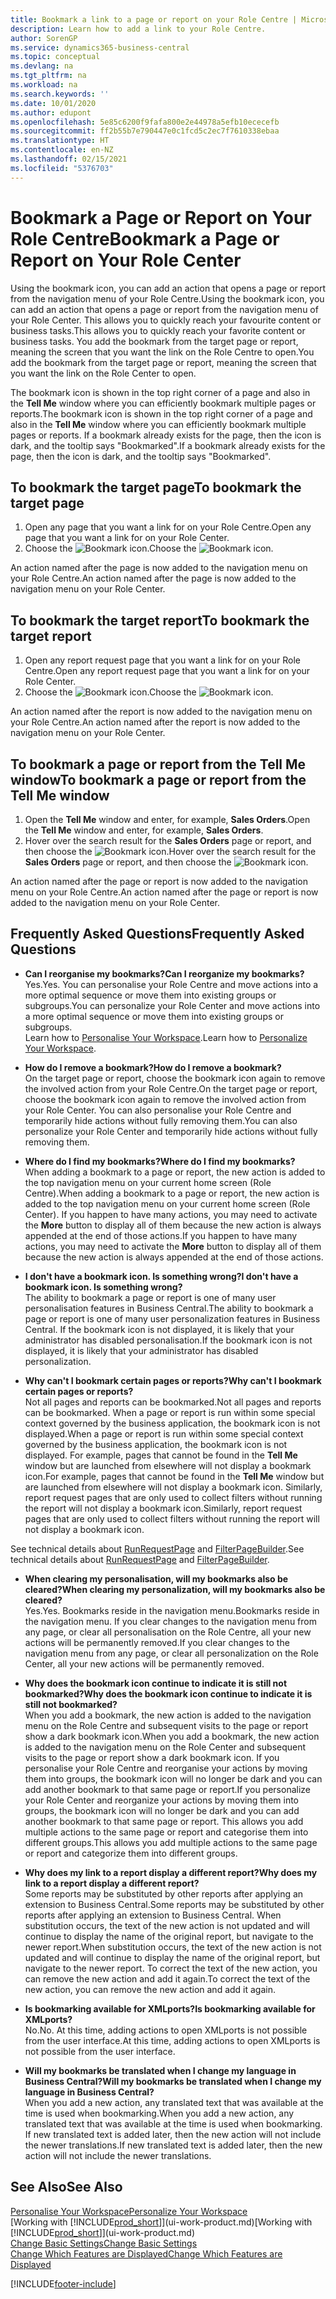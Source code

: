 ```yaml
---
title: Bookmark a link to a page or report on your Role Centre | Microsoft Docs
description: Learn how to add a link to your Role Centre.
author: SorenGP
ms.service: dynamics365-business-central
ms.topic: conceptual
ms.devlang: na
ms.tgt_pltfrm: na
ms.workload: na
ms.search.keywords: ''
ms.date: 10/01/2020
ms.author: edupont
ms.openlocfilehash: 5e85c6200f9fafa800e2e44978a5efb10ececefb
ms.sourcegitcommit: ff2b55b7e790447e0c1fcd5c2ec7f7610338ebaa
ms.translationtype: HT
ms.contentlocale: en-NZ
ms.lasthandoff: 02/15/2021
ms.locfileid: "5376703"
---
```

# <a name="bookmark-a-page-or-report-on-your-role-center"></a><span data-ttu-id="f0db8-103">Bookmark a Page or Report on Your Role Centre</span><span class="sxs-lookup"><span data-stu-id="f0db8-103">Bookmark a Page or Report on Your Role Center</span></span>
<span data-ttu-id="f0db8-104">Using the bookmark icon, you can add an action that opens a page or report from the navigation menu of your Role Centre.</span><span class="sxs-lookup"><span data-stu-id="f0db8-104">Using the bookmark icon, you can add an action that opens a page or report from the navigation menu of your Role Center.</span></span> <span data-ttu-id="f0db8-105">This allows you to quickly reach your favourite content or business tasks.</span><span class="sxs-lookup"><span data-stu-id="f0db8-105">This allows you to quickly reach your favorite content or business tasks.</span></span> <span data-ttu-id="f0db8-106">You add the bookmark from the target page or report, meaning the screen that you want the link on the Role Centre to open.</span><span class="sxs-lookup"><span data-stu-id="f0db8-106">You add the bookmark from the target page or report, meaning the screen that you want the link on the Role Center to open.</span></span>

<span data-ttu-id="f0db8-107">The bookmark icon is shown in the top right corner of a page and also in the **Tell Me** window where you can efficiently bookmark multiple pages or reports.</span><span class="sxs-lookup"><span data-stu-id="f0db8-107">The bookmark icon is shown in the top right corner of a page and also in the **Tell Me** window where you can efficiently bookmark multiple pages or reports.</span></span> <span data-ttu-id="f0db8-108">If a bookmark already exists for the page, then the icon is dark, and the tooltip says "Bookmarked".</span><span class="sxs-lookup"><span data-stu-id="f0db8-108">If a bookmark already exists for the page, then the icon is dark, and the tooltip says "Bookmarked".</span></span>

## <a name="to-bookmark-the-target-page"></a><span data-ttu-id="f0db8-109">To bookmark the target page</span><span class="sxs-lookup"><span data-stu-id="f0db8-109">To bookmark the target page</span></span>
1. <span data-ttu-id="f0db8-110">Open any page that you want a link for on your Role Centre.</span><span class="sxs-lookup"><span data-stu-id="f0db8-110">Open any page that you want a link for on your Role Center.</span></span>
2. <span data-ttu-id="f0db8-111">Choose the ![Bookmark](media/ui_bookmark_icon.png "Bookmark") icon.</span><span class="sxs-lookup"><span data-stu-id="f0db8-111">Choose the ![Bookmark](media/ui_bookmark_icon.png "Bookmark") icon.</span></span>

<span data-ttu-id="f0db8-112">An action named after the page is now added to the navigation menu on your Role Centre.</span><span class="sxs-lookup"><span data-stu-id="f0db8-112">An action named after the page is now added to the navigation menu on your Role Center.</span></span>

## <a name="to-bookmark-the-target-report"></a><span data-ttu-id="f0db8-113">To bookmark the target report</span><span class="sxs-lookup"><span data-stu-id="f0db8-113">To bookmark the target report</span></span>
1. <span data-ttu-id="f0db8-114">Open any report request page that you want a link for on your Role Centre.</span><span class="sxs-lookup"><span data-stu-id="f0db8-114">Open any report request page that you want a link for on your Role Center.</span></span>
2. <span data-ttu-id="f0db8-115">Choose the ![Bookmark](media/ui_bookmark_icon.png "Bookmark") icon.</span><span class="sxs-lookup"><span data-stu-id="f0db8-115">Choose the ![Bookmark](media/ui_bookmark_icon.png "Bookmark") icon.</span></span>

<span data-ttu-id="f0db8-116">An action named after the report is now added to the navigation menu on your Role Centre.</span><span class="sxs-lookup"><span data-stu-id="f0db8-116">An action named after the report is now added to the navigation menu on your Role Center.</span></span>

## <a name="to-bookmark-a-page-or-report-from-the-tell-me-window"></a><span data-ttu-id="f0db8-117">To bookmark a page or report from the Tell Me window</span><span class="sxs-lookup"><span data-stu-id="f0db8-117">To bookmark a page or report from the Tell Me window</span></span>
1. <span data-ttu-id="f0db8-118">Open the **Tell Me** window and enter, for example, **Sales Orders**.</span><span class="sxs-lookup"><span data-stu-id="f0db8-118">Open the **Tell Me** window and enter, for example, **Sales Orders**.</span></span>
2. <span data-ttu-id="f0db8-119">Hover over the search result for the **Sales Orders** page or report, and then choose the ![Bookmark](media/ui_bookmark_icon.png "Bookmark") icon.</span><span class="sxs-lookup"><span data-stu-id="f0db8-119">Hover over the search result for the **Sales Orders** page or report, and then choose the ![Bookmark](media/ui_bookmark_icon.png "Bookmark") icon.</span></span>

<span data-ttu-id="f0db8-120">An action named after the page or report is now added to the navigation menu on your Role Centre.</span><span class="sxs-lookup"><span data-stu-id="f0db8-120">An action named after the page or report is now added to the navigation menu on your Role Center.</span></span>


## <a name="frequently-asked-questions"></a><span data-ttu-id="f0db8-121">Frequently Asked Questions</span><span class="sxs-lookup"><span data-stu-id="f0db8-121">Frequently Asked Questions</span></span>  

- <span data-ttu-id="f0db8-122">**Can I reorganise my bookmarks?**</span><span class="sxs-lookup"><span data-stu-id="f0db8-122">**Can I reorganize my bookmarks?**</span></span>  
<span data-ttu-id="f0db8-123">Yes.</span><span class="sxs-lookup"><span data-stu-id="f0db8-123">Yes.</span></span> <span data-ttu-id="f0db8-124">You can personalise your Role Centre and move actions into a more optimal sequence or move them into existing groups or subgroups.</span><span class="sxs-lookup"><span data-stu-id="f0db8-124">You can personalize your Role Center and move actions into a more optimal sequence or move them into existing groups or subgroups.</span></span>  
<span data-ttu-id="f0db8-125">Learn how to [Personalise Your Workspace](ui-personalization-user.md).</span><span class="sxs-lookup"><span data-stu-id="f0db8-125">Learn how to [Personalize Your Workspace](ui-personalization-user.md).</span></span>

- <span data-ttu-id="f0db8-126">**How do I remove a bookmark?**</span><span class="sxs-lookup"><span data-stu-id="f0db8-126">**How do I remove a bookmark?**</span></span>  
<span data-ttu-id="f0db8-127">On the target page or report, choose the bookmark icon again to remove the involved action from your Role Centre.</span><span class="sxs-lookup"><span data-stu-id="f0db8-127">On the target page or report, choose the bookmark icon again to remove the involved action from your Role Center.</span></span> <span data-ttu-id="f0db8-128">You can also personalise your Role Centre and temporarily hide actions without fully removing them.</span><span class="sxs-lookup"><span data-stu-id="f0db8-128">You can also personalize your Role Center and temporarily hide actions without fully removing them.</span></span>

- <span data-ttu-id="f0db8-129">**Where do I find my bookmarks?**</span><span class="sxs-lookup"><span data-stu-id="f0db8-129">**Where do I find my bookmarks?**</span></span>  
<span data-ttu-id="f0db8-130">When adding a bookmark to a page or report, the new action is added to the top navigation menu on your current home screen (Role Centre).</span><span class="sxs-lookup"><span data-stu-id="f0db8-130">When adding a bookmark to a page or report, the new action is added to the top navigation menu on your current home screen (Role Center).</span></span> <span data-ttu-id="f0db8-131">If you happen to have many actions, you may need to activate the **More** button to display all of them because the new action is always appended at the end of those actions.</span><span class="sxs-lookup"><span data-stu-id="f0db8-131">If you happen to have many actions, you may need to activate the **More** button to display all of them because the new action is always appended at the end of those actions.</span></span>
<!-- Should we add a screenshot here? -->

- <span data-ttu-id="f0db8-132">**I don't have a bookmark icon. Is something wrong?**</span><span class="sxs-lookup"><span data-stu-id="f0db8-132">**I don't have a bookmark icon. Is something wrong?**</span></span>  
<span data-ttu-id="f0db8-133">The ability to bookmark a page or report is one of many user personalisation features in Business Central.</span><span class="sxs-lookup"><span data-stu-id="f0db8-133">The ability to bookmark a page or report is one of many user personalization features in Business Central.</span></span> <span data-ttu-id="f0db8-134">If the bookmark icon is not displayed, it is likely that your administrator has disabled personalisation.</span><span class="sxs-lookup"><span data-stu-id="f0db8-134">If the bookmark icon is not displayed, it is likely that your administrator has disabled personalization.</span></span>

- <span data-ttu-id="f0db8-135">**Why can't I bookmark certain pages or reports?**</span><span class="sxs-lookup"><span data-stu-id="f0db8-135">**Why can't I bookmark certain pages or reports?**</span></span>  
<span data-ttu-id="f0db8-136">Not all pages and reports can be bookmarked.</span><span class="sxs-lookup"><span data-stu-id="f0db8-136">Not all pages and reports can be bookmarked.</span></span> <span data-ttu-id="f0db8-137">When a page or report is run within some special context governed by the business application, the bookmark icon is not displayed.</span><span class="sxs-lookup"><span data-stu-id="f0db8-137">When a page or report is run within some special context governed by the business application, the bookmark icon is not displayed.</span></span> <span data-ttu-id="f0db8-138">For example, pages that cannot be found in the **Tell Me** window but are launched from elsewhere will not display a bookmark icon.</span><span class="sxs-lookup"><span data-stu-id="f0db8-138">For example, pages that cannot be found in the **Tell Me** window but are launched from elsewhere will not display a bookmark icon.</span></span> <span data-ttu-id="f0db8-139">Similarly, report request pages that are only used to collect filters without running the report will not display a bookmark icon.</span><span class="sxs-lookup"><span data-stu-id="f0db8-139">Similarly, report request pages that are only used to collect filters without running the report will not display a bookmark icon.</span></span>

<span data-ttu-id="f0db8-140">See technical details about [RunRequestPage](https://docs.microsoft.com/dynamics365/business-central/dev-itpro/developer/methods-auto/report/reportinstance-runrequestpage-method) and [FilterPageBuilder](https://docs.microsoft.com/dynamics365/business-central/dev-itpro/developer/methods-auto/filterpagebuilder/filterpagebuilder-data-type).</span><span class="sxs-lookup"><span data-stu-id="f0db8-140">See technical details about [RunRequestPage](https://docs.microsoft.com/dynamics365/business-central/dev-itpro/developer/methods-auto/report/reportinstance-runrequestpage-method) and [FilterPageBuilder](https://docs.microsoft.com/dynamics365/business-central/dev-itpro/developer/methods-auto/filterpagebuilder/filterpagebuilder-data-type).</span></span>

- <span data-ttu-id="f0db8-141">**When clearing my personalisation, will my bookmarks also be cleared?**</span><span class="sxs-lookup"><span data-stu-id="f0db8-141">**When clearing my personalization, will my bookmarks also be cleared?**</span></span>  
<span data-ttu-id="f0db8-142">Yes.</span><span class="sxs-lookup"><span data-stu-id="f0db8-142">Yes.</span></span> <span data-ttu-id="f0db8-143">Bookmarks reside in the navigation menu.</span><span class="sxs-lookup"><span data-stu-id="f0db8-143">Bookmarks reside in the navigation menu.</span></span> <span data-ttu-id="f0db8-144">If you clear changes to the navigation menu from any page, or clear all personalisation on the Role Centre, all your new actions will be permanently removed.</span><span class="sxs-lookup"><span data-stu-id="f0db8-144">If you clear changes to the navigation menu from any page, or clear all personalization on the Role Center, all your new actions will be permanently removed.</span></span>

- <span data-ttu-id="f0db8-145">**Why does the bookmark icon continue to indicate it is still not bookmarked?**</span><span class="sxs-lookup"><span data-stu-id="f0db8-145">**Why does the bookmark icon continue to indicate it is still not bookmarked?**</span></span>  
<span data-ttu-id="f0db8-146">When you add a bookmark, the new action is added to the navigation menu on the Role Centre and subsequent visits to the page or report show a dark bookmark icon.</span><span class="sxs-lookup"><span data-stu-id="f0db8-146">When you add a bookmark, the new action is added to the navigation menu on the Role Center and subsequent visits to the page or report show a dark bookmark icon.</span></span> <span data-ttu-id="f0db8-147">If you personalise your Role Centre and reorganise your actions by moving them into groups, the bookmark icon will no longer be dark and you can add another bookmark to that same page or report.</span><span class="sxs-lookup"><span data-stu-id="f0db8-147">If you personalize your Role Center and reorganize your actions by moving them into groups, the bookmark icon will no longer be dark and you can add another bookmark to that same page or report.</span></span> <span data-ttu-id="f0db8-148">This allows you add multiple actions to the same page or report and categorise them into different groups.</span><span class="sxs-lookup"><span data-stu-id="f0db8-148">This allows you add multiple actions to the same page or report and categorize them into different groups.</span></span>

- <span data-ttu-id="f0db8-149">**Why does my link to a report display a different report?**</span><span class="sxs-lookup"><span data-stu-id="f0db8-149">**Why does my link to a report display a different report?**</span></span>  
<span data-ttu-id="f0db8-150">Some reports may be substituted by other reports after applying an extension to Business Central.</span><span class="sxs-lookup"><span data-stu-id="f0db8-150">Some reports may be substituted by other reports after applying an extension to Business Central.</span></span> <span data-ttu-id="f0db8-151">When substitution occurs, the text of the new action is not updated and will continue to display the name of the original report, but navigate to the newer report.</span><span class="sxs-lookup"><span data-stu-id="f0db8-151">When substitution occurs, the text of the new action is not updated and will continue to display the name of the original report, but navigate to the newer report.</span></span> <span data-ttu-id="f0db8-152">To correct the text of the new action, you can remove the new action and add it again.</span><span class="sxs-lookup"><span data-stu-id="f0db8-152">To correct the text of the new action, you can remove the new action and add it again.</span></span>
<!-- For more information on report substitution, see this link UNAVAILABLE AT THIS TIME -->

- <span data-ttu-id="f0db8-153">**Is bookmarking available for XMLports?**</span><span class="sxs-lookup"><span data-stu-id="f0db8-153">**Is bookmarking available for XMLports?**</span></span>  
<span data-ttu-id="f0db8-154">No.</span><span class="sxs-lookup"><span data-stu-id="f0db8-154">No.</span></span> <span data-ttu-id="f0db8-155">At this time, adding actions to open XMLports is not possible from the user interface.</span><span class="sxs-lookup"><span data-stu-id="f0db8-155">At this time, adding actions to open XMLports is not possible from the user interface.</span></span>

- <span data-ttu-id="f0db8-156">**Will my bookmarks be translated when I change my language in Business Central?**</span><span class="sxs-lookup"><span data-stu-id="f0db8-156">**Will my bookmarks be translated when I change my language in Business Central?**</span></span>  
<span data-ttu-id="f0db8-157">When you add a new action, any translated text that was available at the time is used when bookmarking.</span><span class="sxs-lookup"><span data-stu-id="f0db8-157">When you add a new action, any translated text that was available at the time is used when bookmarking.</span></span> <span data-ttu-id="f0db8-158">If new translated text is added later, then the new action will not include the newer translations.</span><span class="sxs-lookup"><span data-stu-id="f0db8-158">If new translated text is added later, then the new action will not include the newer translations.</span></span>


## <a name="see-also"></a><span data-ttu-id="f0db8-159">See Also</span><span class="sxs-lookup"><span data-stu-id="f0db8-159">See Also</span></span>
[<span data-ttu-id="f0db8-160">Personalise Your Workspace</span><span class="sxs-lookup"><span data-stu-id="f0db8-160">Personalize Your Workspace</span></span>](ui-personalization-user.md)  
<span data-ttu-id="f0db8-161">[Working with [!INCLUDE[prod_short](includes/prod_short.md)]](ui-work-product.md)</span><span class="sxs-lookup"><span data-stu-id="f0db8-161">[Working with [!INCLUDE[prod_short](includes/prod_short.md)]](ui-work-product.md)</span></span>  
[<span data-ttu-id="f0db8-162">Change Basic Settings</span><span class="sxs-lookup"><span data-stu-id="f0db8-162">Change Basic Settings</span></span>](ui-change-basic-settings.md)  
[<span data-ttu-id="f0db8-163">Change Which Features are Displayed</span><span class="sxs-lookup"><span data-stu-id="f0db8-163">Change Which Features are Displayed</span></span>](ui-experiences.md)  


[!INCLUDE[footer-include](includes/footer-banner.md)]